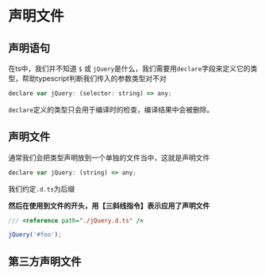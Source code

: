 # 声明文件

## 声明语句


在ts中，我们并不知道 `$` 或 `jQuery`是什么，我们需要用`declare`字段来定义它的类型，帮助typescript判断我们传入的参数类型对不对
````javascript
declare var jQuery: (selector: string) => any;
````

`declare`定义的类型只会用于编译时的检查，编译结果中会被删除。

## 声明文件

通常我们会把类型声明放到一个单独的文件当中，这就是声明文件

````javascript
declare var jQuery: (string) => any;
````
我们约定`.d.ts`为后缀

**然后在使用到文件的开头，用【三斜线指令】表示应用了声明文件**

````typescript
/// <reference path="./jQuery.d.ts" />

jQuery('#foo');
````
## 第三方声明文件



